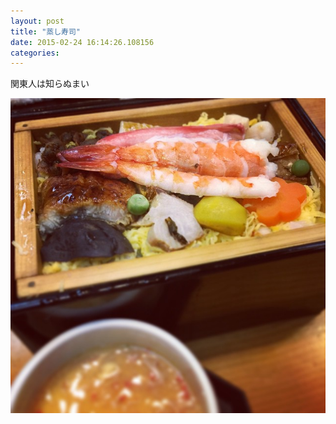 ```yaml
---
layout: post
title: "蒸し寿司"
date: 2015-02-24 16:14:26.108156
categories: 
---
```


関東人は知らぬまい

![意外と熱い](/assets/images/201502/10995140_415460125245957_1428462876_n.jpg)


